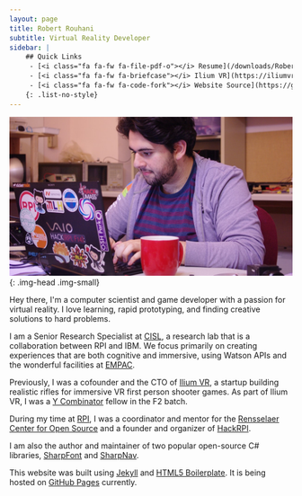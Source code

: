 ```yaml
---
layout: page
title: Robert Rouhani
subtitle: Virtual Reality Developer
sidebar: |
    ## Quick Links
     - [<i class="fa fa-fw fa-file-pdf-o"></i> Resume](/downloads/RobertRouhaniResume.pdf){: .button .ext-link}
     - [<i class="fa fa-fw fa-briefcase"></i> Ilium VR](https://iliumvr.com/){: .button}
     - [<i class="fa fa-fw fa-code-fork"></i> Website Source](https://github.com/Robmaister/robmaister.github.io){: .button}
    {: .list-no-style}
---
```


![head](/img/IMGP4030-min.jpg){: .img-head .img-small}

Hey there, I'm a computer scientist and game developer with a passion for
virtual reality. I love learning, rapid prototyping, and finding creative
solutions to hard problems.

I am a Senior Research Specialist at [CISL](http://cisl.rpi.edu/), a research
lab that is a collaboration between RPI and IBM. We focus primarily on
creating experiences that are both cognitive and immersive, using Watson APIs
and the wonderful facilities at [EMPAC](http://empac.rpi.edu/).

Previously, I was a cofounder and the CTO of [Ilium VR](https://iliumvr.com/),
a startup building realistic rifles for immersive VR first person shooter
games. As part of Ilium VR, I was a
[Y Combinator](https://www.ycombinator.com/) fellow in the F2 batch. 

During my time at [RPI](http://rpi.edu/), I was a coordinator and mentor for
the [Rensselaer Center for Open Source](https://rcos.io/) and a founder and
organizer of [HackRPI](https://hackrpi.com/).

I am also the author and maintainer of two popular open-source C# libraries,
[SharpFont](https://github.com/Robmaister/SharpFont) and
[SharpNav](https://github.com/Robmaister/SharpNav).

This website was built using [Jekyll](http://jekyllrb.com/) and
[HTML5 Boilerplate](https://github.com/h5bp/html5-boilerplate). It is being
hosted on [GitHub Pages](https://pages.github.com/) currently.
